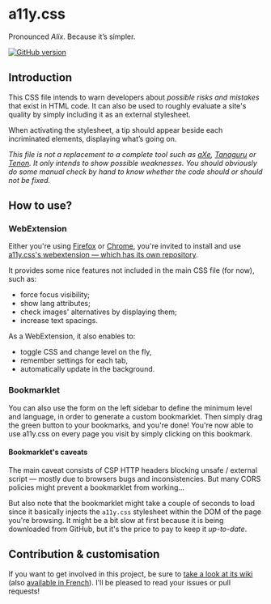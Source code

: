 a11y.css
========

Pronounced *Alix*. Because it’s simpler.

[![GitHub version](https://badge.fury.io/gh/ffoodd%2Fa11y.css.svg)](https://badge.fury.io/gh/ffoodd%2Fa11y.css)

## Introduction

This CSS file intends to warn developers about *possible risks and mistakes* that exist in HTML code. It can also be used to roughly evaluate a site's quality by simply including it as an external stylesheet.

When activating the stylesheet, a tip should appear beside each incriminated elements, displaying what’s going on.

*This file is not a replacement to a complete tool such as [aXe](https://www.deque.com/products/axe/), [Tanaguru](http://www.tanaguru.com/en/) or [Tenon](http://tenon.io/). It only intends to show possible weaknesses. You should obviously do some manual check by hand to know whether the code should or should not be fixed.*


## How to use?

### WebExtension

Either you're using [Firefox](https://addons.mozilla.org/en-GB/firefox/addon/a11ycss/) or [Chrome](https://chrome.google.com/webstore/detail/a11ycss/iolfinldndiiobhednboghogkiopppid?hl=en), you're invited to install and use [a11y.css's webextension — which has its own repository](https://github.com/ffoodd/a11y.css-webextension).

It provides some nice features not included in the main CSS file (for now), such as:

* force focus visibility;
* show lang attributes;
* check images' alternatives by displaying them;
* increase text spacings.

As a WebExtension, it also enables to:

* toggle CSS and change level on the fly, 
* remember settings for each tab,
* automatically update in the background.

### Bookmarklet

You can also use the form on the left sidebar to define the minimum level and language, in order to generate a custom bookmarklet. Then simply drag the green button to your bookmarks, and you're done! You're now able to use a11y.css on every page you visit by simply clicking on this bookmark.

#### Bookmarklet's caveats

The main caveat consists of CSP HTTP headers blocking unsafe / external script — mostly due to browsers bugs and inconsistencies. But many CORS policies might prevent a bookmarklet from working…

But also note that the bookmarklet might take a couple of seconds to load since it basically injects the `a11y.css` stylesheet within the DOM of the page you're browsing. It might be a bit slow at first because it is being downloaded from GitHub, but it's the price to pay to keep it *up-to-date*.

## Contribution & customisation

If you want to get involved in this project, be sure to [take a look at its wiki](https://github.com/ffoodd/a11y.css/wiki) (also [available in French](https://github.com/ffoodd/a11y.css/wiki/Introduction)). I'll be pleased to read your issues or pull requests!
